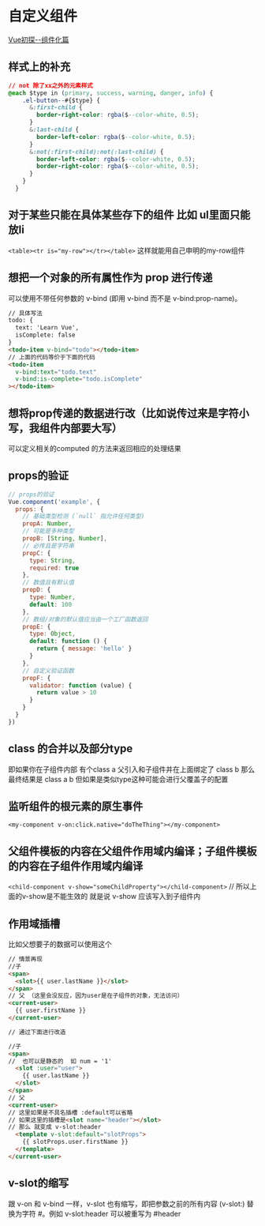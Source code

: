 # 自定义组件

[Vue初探--组件化篇](https://www.jianshu.com/p/166608639757)

## 样式上的补充

```css
// not 除了xx之外的元素样式
@each $type in (primary, success, warning, danger, info) {
    .el-button--#{$type} {
      &:first-child {
        border-right-color: rgba($--color-white, 0.5);
      }
      &:last-child {
        border-left-color: rgba($--color-white, 0.5);
      }
      &:not(:first-child):not(:last-child) {
        border-left-color: rgba($--color-white, 0.5);
        border-right-color: rgba($--color-white, 0.5);
      }
    }
  }
```

## 对于某些只能在具体某些存下的组件  比如 ul里面只能放li

```<table><tr is="my-row"></tr></table>``` 这样就能用自己申明的my-row组件

## 想把一个对象的所有属性作为 prop 进行传递

可以使用不带任何参数的 v-bind (即用 v-bind 而不是 v-bind:prop-name)。

```html
// 具体写法
todo: {
  text: 'Learn Vue',
  isComplete: false
}
<todo-item v-bind="todo"></todo-item>
// 上面的代码等价于下面的代码
<todo-item
  v-bind:text="todo.text"
  v-bind:is-complete="todo.isComplete"
></todo-item>
```

## 想将prop传递的数据进行改（比如说传过来是字符小写，我组件内部要大写）

可以定义相关的computed 的方法来返回相应的处理结果

## props的验证

```js
// props的验证
Vue.component('example', {
  props: {
    // 基础类型检测 (`null` 指允许任何类型)
    propA: Number,
    // 可能是多种类型
    propB: [String, Number],
    // 必传且是字符串
    propC: {
      type: String,
      required: true
    },
    // 数值且有默认值
    propD: {
      type: Number,
      default: 100
    },
    // 数组/对象的默认值应当由一个工厂函数返回
    propE: {
      type: Object,
      default: function () {
        return { message: 'hello' }
      }
    },
    // 自定义验证函数
    propF: {
      validator: function (value) {
        return value > 10
      }
    }
  }
})
```

## class 的合并以及部分type

即如果你在子组件内部 有个class a
父引入和子组件并在上面绑定了 class b
那么最终结果是  class a b
但如果是类似type这种可能会进行父覆盖子的配置

## 监听组件的根元素的原生事件

`<my-component v-on:click.native="doTheThing"></my-component>`

## 父组件模板的内容在父组件作用域内编译；子组件模板的内容在子组件作用域内编译

`<child-component v-show="someChildProperty"></child-component>`
// 所以上面的v-show是不能生效的
就是说 v-show 应该写入到子组件内

## 作用域插槽

比如父想要子的数据可以使用这个

```html
// 情景再现
//子
<span>
  <slot>{{ user.lastName }}</slot>
</span>
// 父 （这里会没反应，因为user是在子组件的对象，无法访问）
<current-user>
  {{ user.firstName }}
</current-user>

// 通过下面进行改造

//子
<span>
//  也可以是静态的  如 num = '1'
  <slot :user="user">
    {{ user.lastName }}
  </slot>
</span>
// 父
<current-user>
// 这里如果是不具名插槽 :default可以省略
// 如果这里的插槽是<slot name="header"></slot>
// 那么 就变成 v-slot:header
  <template v-slot:default="slotProps">
    {{ slotProps.user.firstName }}
  </template>
</current-user>
```

## v-slot的缩写

跟 v-on 和 v-bind 一样，v-slot 也有缩写，即把参数之前的所有内容 (v-slot:) 替换为字符 #。例如 v-slot:header 可以被重写为 #header